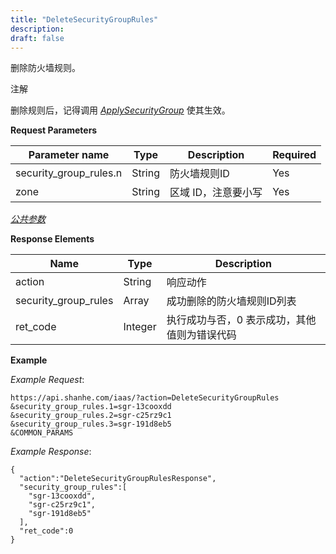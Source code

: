 ```yaml
---
title: "DeleteSecurityGroupRules"
description: 
draft: false
---
```




删除防火墙规则。

注解

删除规则后，记得调用 [_ApplySecurityGroup_](../apply_security_group/) 使其生效。

**Request Parameters**

| Parameter name | Type | Description | Required |
| --- | --- | --- | --- |
| security_group_rules.n | String | 防火墙规则ID | Yes |
| zone | String | 区域 ID，注意要小写 | Yes |

[_公共参数_](../../../parameters/)

**Response Elements**

| Name | Type | Description |
| --- | --- | --- |
| action | String | 响应动作 |
| security_group_rules | Array | 成功删除的防火墙规则ID列表 |
| ret_code | Integer | 执行成功与否，0 表示成功，其他值则为错误代码 |

**Example**

_Example Request_:

```
https://api.shanhe.com/iaas/?action=DeleteSecurityGroupRules
&security_group_rules.1=sgr-13cooxdd
&security_group_rules.2=sgr-c25rz9c1
&security_group_rules.3=sgr-191d8eb5
&COMMON_PARAMS
```

_Example Response_:

```
{
  "action":"DeleteSecurityGroupRulesResponse",
  "security_group_rules":[
    "sgr-13cooxdd",
    "sgr-c25rz9c1",
    "sgr-191d8eb5"
  ],
  "ret_code":0
}
```
